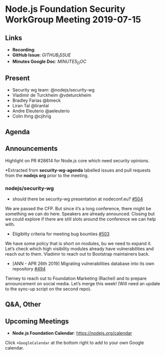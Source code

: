 # Node.js Foundation Security WorkGroup Meeting 2019-07-15

## Links

* **Recording**:  
* **GitHub Issue**: $GITHUB_ISSUE$
* **Minutes Google Doc**: $MINUTES_DOC$

## Present

* Security wg team: @nodejs/security-wg
* Vladimir de Turckheim @vdeturckheim
* Bradley Farias @bmeck
* Liran Tal @lirantal
* Andre Eleuterio @aeleuterio
* Colin Ihrig @cjihrig


## Agenda

## Announcements
 
Highlight on PR  #28614 for Node.js core which need security opinions.

*Extracted from **security-wg-agenda** labelled issues and pull requests from the **nodejs org** prior to the meeting.

### nodejs/security-wg

* should there be security-wg presentation at nodeconf.eu? [#504](https://github.com/nodejs/security-wg/issues/504)

We are passed the CFP. But since it’s a long conference, there might be something we can do here. Speakers are already announced.
Closing but we could explore if there are still slots around the conference we can help with.

* Eligiblity criteria for meeting bug bounties [#503](https://github.com/nodejs/security-wg/issues/503)

We have some policy that is short on modules, bu we need to expand it.
Let’s check which high visibility modules already have vulnerabilities and reach out to them.
Vladimir to reach out to Bootstrap maintainers back.

* \[ANN - APR 26th 2019\] Migrating vulnerabilities database into its own repository [#494](https://github.com/nodejs/security-wg/issues/494)

Tierney to reach out to Foundation Marketing (Rachel) and to prepare announcement on social media.
Let’s merge this week! (Will need an update to the sync-up script on the second repo).

## Q&A, Other


## Upcoming Meetings

* **Node.js Foundation Calendar**: https://nodejs.org/calendar

Click `+GoogleCalendar` at the bottom right to add to your own Google calendar.


